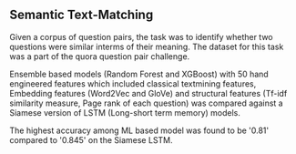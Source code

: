 ## Semantic Text-Matching
Given a corpus of question pairs, the task was to identify whether two questions were similar interms of their meaning. The dataset for this task was a part of the quora question pair challenge.

Ensemble based models (Random Forest and XGBoost) with 50 hand engineered features which included classical textmining features, Embedding features (Word2Vec and GloVe) and structural features (Tf-idf similarity measure, Page rank of each question) was compared against a Siamese version of LSTM (Long-short term memory) models. 

The highest accuracy among ML based model was found to be '0.81' compared to '0.845' on the Siamese LSTM.
